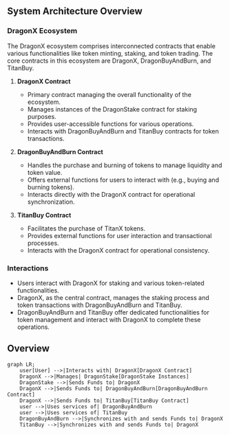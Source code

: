 ## System Architecture Overview

### DragonX Ecosystem
The DragonX ecosystem comprises interconnected contracts that enable various functionalities like token minting, staking, and token trading. The core contracts in this ecosystem are DragonX, DragonBuyAndBurn, and TitanBuy.

1. **DragonX Contract**
   - Primary contract managing the overall functionality of the ecosystem.
   - Manages instances of the DragonStake contract for staking purposes.
   - Provides user-accessible functions for various operations.
   - Interacts with DragonBuyAndBurn and TitanBuy contracts for token transactions.

2. **DragonBuyAndBurn Contract**
   - Handles the purchase and burning of tokens to manage liquidity and token value.
   - Offers external functions for users to interact with (e.g., buying and burning tokens).
   - Interacts directly with the DragonX contract for operational synchronization.

3. **TitanBuy Contract**
   - Facilitates the purchase of TitanX tokens.
   - Provides external functions for user interaction and transactional processes.
   - Interacts with the DragonX contract for operational consistency.

### Interactions
- Users interact with DragonX for staking and various token-related functionalities.
- DragonX, as the central contract, manages the staking process and token transactions with DragonBuyAndBurn and TitanBuy.
- DragonBuyAndBurn and TitanBuy offer dedicated functionalities for token management and interact with DragonX to complete these operations.

## Overview

```mermaid
graph LR;
    user[User] -->|Interacts with| DragonX[DragonX Contract]
    DragonX -->|Manages| DragonStake[DragonStake Instances]
    DragonStake -->|Sends Funds to| DragonX
    DragonX -->|Sends Funds to| DragonBuyAndBurn[DragonBuyAndBurn Contract]
    DragonX -->|Sends Funds to| TitanBuy[TitanBuy Contract]
    user -->|Uses services of| DragonBuyAndBurn
    user -->|Uses services of| TitanBuy
    DragonBuyAndBurn -->|Synchronizes with and sends Funds to| DragonX
    TitanBuy -->|Synchronizes with and sends Funds to| DragonX
```
